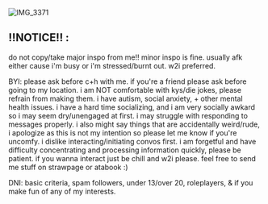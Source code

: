 ![IMG_3371](https://github.com/user-attachments/assets/585e9cdd-d0d0-46b7-937b-805f63f0812c)
## ‼️NOTICE‼️ :
do not copy/take major inspo from me!! minor inspo is fine. usually afk either cause i'm busy or i'm stressed/burnt out. w2i preferred.

BYI: please ask before c+h with me. if you're a friend please ask before going to my location. i am NOT comfortable with kys/die jokes, please refrain from making them. i have autism, social anxiety, + other mental health issues. i have a hard time socializing, and i am very socially awkard so i may seem dry/unengaged at first. i may struggle with responding to messages properly. i also might say things that are accidentally weird/rude, i apologize as this is not my intention so please let me know if you're uncomfy. i dislike interacting/initiating convos first. i am forgetful and have difficulty concentrating and processing information quickly, please be patient. if you wanna interact just be chill and w2i please. feel free to send me stuff on strawpage or atabook :)

DNI: basic criteria, spam followers, under 13/over 20, roleplayers, & if you make fun of any of my interests.


